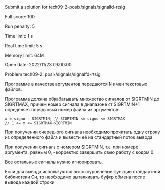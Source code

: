 Submit a solution for tech09-2-posix/signals/signalfd-rtsig

Full score:	100

Run penalty:	5

Time limit:	1 s

Real time limit:	5 s

Memory limit:	64M

Open date:	2022/11/23 09:00:00

Problem tech09-2: posix/signals/signalfd-rtsig

Программе в качестве аргументов передаются N имен текстовых файлов.

Программа должна обрабатывать множество сигналов от SIGRTMIN до SIGRTMAX, причем номер сигнала в диапазоне от SIGRTMIN+1 определяет порядковый номер файла из аргументов:
```
x = signo - SIGRTMIN; // SIGRTMIN <= signo <= SIGRTMAX
// 1 <= x <= SIGRTMAX-SIGRTMIN
```
При получении очередного сигнала необходимо прочитать одну строку из определенного файла и вывести её на стандартный поток вывода.

При получении сигнала с номером SIGRTMIN, т.е. при номере аргумента, равным 0, - корректно завершить свою работу с кодом 0.

Все остальные сигналы нужно игнорировать.

Если для вывода используются высокоуровневые функции стандартной библиотеки Си, то необходимо выталкивать буфер обмена после вывода каждой строки.